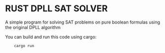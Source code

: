 # RUST DPLL SAT SOLVER

A simple program for solving SAT problems on pure boolean formulas using the original DPLL algorithm

You can build and run this code using cargo:
```
    cargo run
```